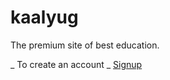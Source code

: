# kaalyug
The premium site of best education. 
 
_ To create an account _
 <a href=" https://api.whatsapp.com/send/?phone=%2B13156422218&text&type=phone_number&app_absent=0">Signup</a>
